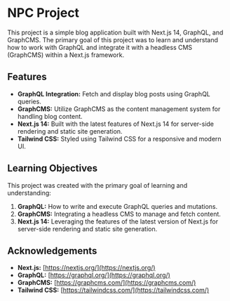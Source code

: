 # NPC Project

This project is a simple blog application built with Next.js 14, GraphQL, and GraphCMS. The primary goal of this project was to learn and understand how to work with GraphQL and integrate it with a headless CMS (GraphCMS) within a Next.js framework.

## Features

- **GraphQL Integration:** Fetch and display blog posts using GraphQL queries.
- **GraphCMS:** Utilize GraphCMS as the content management system for handling blog content.
- **Next.js 14:** Built with the latest features of Next.js 14 for server-side rendering and static site generation.
- **Tailwind CSS:** Styled using Tailwind CSS for a responsive and modern UI.


## Learning Objectives

This project was created with the primary goal of learning and understanding:

1. **GraphQL:** How to write and execute GraphQL queries and mutations.
2. **GraphCMS:** Integrating a headless CMS to manage and fetch content.
3. **Next.js 14:** Leveraging the features of the latest version of Next.js for server-side rendering and static site generation.

## Acknowledgements

- **Next.js:** [https://nextjs.org/](https://nextjs.org/)
- **GraphQL:** [https://graphql.org/](https://graphql.org/)
- **GraphCMS:** [https://graphcms.com/](https://graphcms.com/)
- **Tailwind CSS:** [https://tailwindcss.com/](https://tailwindcss.com/)
